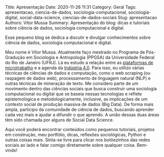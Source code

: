 Title: Apresentação
Date: 2020-11-26 11:31
Category: Geral
Tags: apresentacao, ciencia-de-dados, sociologia-computacional, sociologia-digital, social-data-science, ciencias-de-dados-sociais
Slug: apresentacao
Authors: Vítor Mussa
Summary: Apresentação do blog: dicas e tutoriais sobre ciência de dados, sociologia computacional e digital.

Esse pequeno blog se dedica a discutir e divulgar conhecimentos sobre ciência de dados, sociologia computacional e digital.

Meu nome é Vítor Mussa. Atualmente faço mestrado no Programa de Pós-Gradução em Sociologia e Antropologia (PPGSA) da Universidade Federal do Rio de Janeiro (UFRJ). Lá eu estudo a relação entre as [plataformas de microtrabalho](https://databigandsmall.com/2019/06/12/microwork-platforms-a-challenge-for-artificial-intelligence-a-challenge-for-employment/) e a agenda da [Indústria 4.0](https://pt.wikipedia.org/wiki/Ind%C3%BAstria_4.0). Para isso, eu utilizo várias técnicas de ciências de dados e computação, como o web scraping (ou raspagem de dados web), processamento de linguagem natural (NLP) e outras técnicas de mineração de texto. Me considero parte de um movimento dentro das ciências sociais que busca construir uma sociologia computacional ou digital que se baseia nessas tecnologias e reflete epistemológica e metodologicamente, inclusive, as implicações de um contexto social de produção massiva de dados (Big Data). De forma mais ampla, participo da comunidade de ciência de dados, buscando aprender cada vez mais e ajudar a difundir o que aprendo. A união dessas duas áreas têm sido chamada por alguns de Social Data Science.

Aqui você poderá encontrar conteúdos como pequenos tutoriais, projetos em construção, meu portfólio, dicas, reflexões sociológicas, Python e outras coisas mais. Sinta-se livre para clicar nos botõezinhos das redes sociais ao lado e falar comigo diretamente sobre qualquer coisa. Bem-vindx!